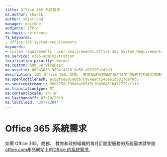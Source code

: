 ```yaml
---
title: Office 365 系統需求
ms.author: sharik
author: skjerland
manager: mnirkhe
audience: ITPro
ms.topic: reference
f1_keywords:
- office-365-system-requirements
keywords:
- system requirements, user requirements,Office 365 System Requirements
ms.service: o365-administration
localization_priority: Normal
ms.custom: Adm_ServiceDesc
ms.assetid: 089b3880-9094-4f18-8a56-d91915a2d2d9
description: 如需 Office 365，商務、 教育和政府組織的每月訂閱型服務的系統需求請參閱 office.com 產品網站上的 Office 的系統需求。
ms.openlocfilehash: ec88fce805e8bb76924eadc54ceb1c6827def0c6
ms.sourcegitcommit: 96dc758c790ddaf05f5c2b836451b417729cf119
ms.translationtype: MT
ms.contentlocale: zh-TW
ms.lasthandoff: 07/18/2019
ms.locfileid: "35777284"
---
```

# <a name="office-365-system-requirements"></a>Office 365 系統需求

如需 Office 365，商務、 教育和政府組織的每月訂閱型服務的系統需求請參閱[office.com](http://go.microsoft.com/fwlink/?LinkID=509817&amp;clcid=0x409)產品網站上的[Office 的系統需求](http://go.microsoft.com/fwlink/?LinkID=626095&amp;clcid=0x409)。 
  

